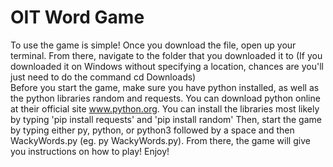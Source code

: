 # OIT Word Game

To use the game is simple! Once you download the file, open up your terminal. From there, navigate to the folder that you downloaded it to (If you downloaded it on Windows without specifying a location, chances are you'll just need to do the command cd Downloads)  
Before you start the game, make sure you have python installed, as well as the python libraries random and requests. You can download python online at their official site www.python.org. You can install the libraries most likely by typing 'pip install requests' and 'pip install random'
Then, start the game by typing either py, python, or python3 followed by a space and then WackyWords.py (eg. py WackyWords.py). From there, the game will give you instructions on how to play! Enjoy!
